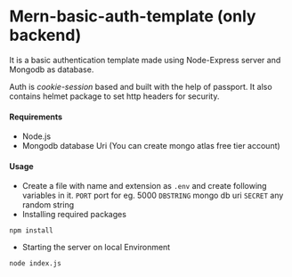 # Mern-basic-auth-template (only backend)
It is a basic authentication template made using Node-Express server and Mongodb as database.

Auth is <em>cookie-session</em> based and built with the help of passport.
It also contains helmet package to set http headers for security.

#### Requirements
- Node.js
- Mongodb database Uri (You can create mongo atlas free tier account)

#### Usage
- Create a file with name and extension as `.env` and create following variables in it.
`PORT` port for eg. 5000
`DBSTRING` mongo db uri
`SECRET` any random string
- Installing required packages
```shell
npm install
```
- Starting the server on local Environment
```shell
node index.js
```